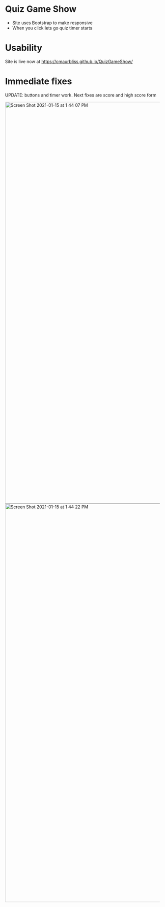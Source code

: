 # Quiz Game Show

- Site uses Bootstrap to make responsive
- When you click lets go quiz timer starts







# Usability

Site is live now at https://omaurbliss.github.io/QuizGameShow/





# Immediate fixes

UPDATE: buttons and timer work. 
Next fixes are score and high score form

  <img width="1305" alt="Screen Shot 2021-01-15 at 1 44 07 PM" src="https://user-images.githubusercontent.com/74269245/104771404-ddbe8300-5737-11eb-9488-5d7649646075.png">
  <img width="1295" alt="Screen Shot 2021-01-15 at 1 44 22 PM" src="https://user-images.githubusercontent.com/74269245/104771427-e57e2780-5737-11eb-880d-f2c4cfada54a.png">

